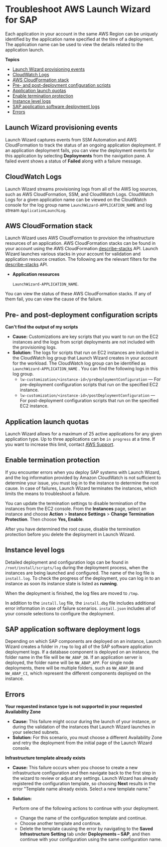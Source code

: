# Troubleshoot AWS Launch Wizard for SAP<a name="launch-wizard-sap-troubleshooting"></a>

Each application in your account in the same AWS Region can be uniquely identified by the application name specified at the time of a deployment\. The application name can be used to view the details related to the application launch\.

**Topics**
+ [Launch Wizard provisioning events](#launch-wizard-sap-provisioning)
+ [CloudWatch Logs](#launch-wizard-sap-logs)
+ [AWS CloudFormation stack](#launch-wizard-sap-cloudformation)
+ [Pre\- and post\-deployment configuration scripts](#launch-wizard-sap-troubleshooting-scripts)
+ [Application launch quotas](#launch-wizard-sap-quotas)
+ [Enable termination protection](#launch-wizard-sap-terminate-protection)
+ [Instance level logs](#launch-wizard-sap-instance-level-logs)
+ [SAP application software deployment logs](#launch-wizard-sap-application-logs)
+ [Errors](#launch-wizard-sap-errors)

## Launch Wizard provisioning events<a name="launch-wizard-sap-provisioning"></a>

Launch Wizard captures events from SSM Automation and AWS CloudFormation to track the status of an ongoing application deployment\. If an application deployment fails, you can view the deployment events for this application by selecting **Deployments** from the navigation pane\. A failed event shows a status of **Failed** along with a failure message\. 

## CloudWatch Logs<a name="launch-wizard-sap-logs"></a>

Launch Wizard streams provisioning logs from all of the AWS log sources, such as AWS CloudFormation, SSM, and CloudWatch Logs\. CloudWatch Logs for a given application name can be viewed on the CloudWatch console for the log group name `LaunchWizard-APPLICATION_NAME` and log stream `ApplicationLaunchLog`\. 

## AWS CloudFormation stack<a name="launch-wizard-sap-cloudformation"></a>

Launch Wizard uses AWS CloudFormation to provision the infrastructure resources of an application\. AWS CloudFormation stacks can be found in your account using the AWS CloudFormation [describe\-stacks](https://docs.aws.amazon.com/AWSCloudFormation/latest/UserGuide/using-cfn-describing-stacks.html) API\. Launch Wizard launches various stacks in your account for validation and application resource creation\. The following are the relevant filters for the [describe\-stacks](https://docs.aws.amazon.com/AWSCloudFormation/latest/UserGuide/using-cfn-describing-stacks.html) API\.
+ **Application resources**

  `LaunchWizard-APPLICATION_NAME`\. 

You can view the status of these AWS CloudFormation stacks\. If any of them fail, you can view the cause of the failure\.

## Pre\- and post\-deployment configuration scripts<a name="launch-wizard-sap-troubleshooting-scripts"></a>

**Can't find the output of my scripts**
+ **Cause:** Customizations are key scripts that you want to run on the EC2 instances and the logs from script deployments are not included with the provisioning logs\. 
+ **Solution:** The logs for scripts that run on EC2 instances are included in the CloudWatch log group that Launch Wizard creates in your account for the workload\. The CloudWatch log group can be identified as `LaunchWizard-APPLICATION_NAME` \. You can find the following logs in this log group\.
  + `lw-customization/<instance-id>/preDeploymentConfiguration` — For pre\-deployment configuration scripts that run on the specified EC2 instance\.
  + `lw-customization/<instance-id>/postDeploymentConfiguration` — For post\-deployment configuration scripts that run on the specified EC2 instance\.

## Application launch quotas<a name="launch-wizard-sap-quotas"></a>

Launch Wizard allows for a maximum of 25 active applications for any given application type\. Up to three applications can be `in progress` at a time\. If you want to increase this limit, contact [AWS Support](https://aws.amazon.com/contact-us)\.

## Enable termination protection<a name="launch-wizard-sap-terminate-protection"></a>

If you encounter errors when you deploy SAP systems with Launch Wizard, and the log information provided by Amazon CloudWatch is not sufficient to determine your issue, you must log in to the instance to determine the root cause\. In case of failures, Launch Wizard terminates the instances, which limits the means to troubleshoot a failure\. 

You can update the termination settings to disable termination of the instances from the EC2 console\. From the **Instances** page, select an instance and choose **Action** > **Instance Settings** > **Change Termination Protection**\. Then choose **Yes, Enable**\.

After you have determined the root cause, disable the termination protection before you delete the deployment in Launch Wizard\.

## Instance level logs<a name="launch-wizard-sap-instance-level-logs"></a>

Detailed deployment and configuration logs can be found in `/root/install/scripts/log` during the deployment process, when the instances are being launched and configured\. The name of the log file is `install.log`\. To check the progress of the deployment, you can log in to an instance as soon its instance state is listed as **running**\.

When the deployment is finished, the log files are moved to `/tmp`\.

In addition to the `install.log` file, the `install.dbg` file includes additional error information in case of failure scenarios\. `install.json` includes all of your console selections to configure the deployment\.

## SAP application software deployment logs<a name="launch-wizard-sap-application-logs"></a>

Depending on which SAP components are deployed on an instance, Launch Wizard creates a folder in `/tmp` to log all of the SAP software application deployment logs\. If a database component is deployed on an instance, the folder name in the file will be `NW_ABAP_DB`\. If an application server is deployed, the folder name will be `NW_ABAP_APP`\. For single node deployments, there will be multiple folders, such as `NW_ABAP_DB` and `NW_ABAP_CI`, which represent the different components deployed on the instance\.

## Errors<a name="launch-wizard-sap-errors"></a>

**Your requested instance type is not supported in your requested Availability Zone**
+ **Cause:** This failure might occur during the launch of your instance, or during the validation of the instances that Launch Wizard launches in your selected subnets\. 
+ **Solution:** For this scenario, you must choose a different Availability Zone and retry the deployment from the initial page of the Launch Wizard console\.

**Infrastructure template already exists**
+ **Cause:** This failure occurs when you choose to create a new infrastructure configuration and then navigate back to the first step in the wizard to review or adjust any settings\. Launch Wizard has already registered the configuration template, so choosing **Next** results in the error "Template name already exists\. Select a new template name\." 
+ **Solution:** 

  Perform one of the following actions to continue with your deployment\.
  + Change the name of the configuration template and continue\.
  + Choose another template and continue\.
  + Delete the template causing the error by navigating to the **Saved Infrastructure Setting** tab under **Deployments – SAP**, and then continue with your configuration using the same configuration name\.